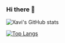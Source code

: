 ### Hi there 👋
![Xavi's GitHub stats](https://github-readme-stats.vercel.app/api?username=xavism&count_private=true&show_icons=true&theme=radical)

[![Top Langs](https://github-readme-stats.vercel.app/api/top-langs/?username=xavism&layout=compact)](https://github.com/anuraghazra/github-readme-stats)

<!--
**xavism/xavism** is a ✨ _special_ ✨ repository because its `README.md` (this file) appears on your GitHub profile.

Here are some ideas to get you started:

- 🔭 I’m currently working on ...
- 🌱 I’m currently learning ...
- 👯 I’m looking to collaborate on ...
- 🤔 I’m looking for help with ...
- 💬 Ask me about ...
- 📫 How to reach me: ...
- 😄 Pronouns: ...
- ⚡ Fun fact: ...
-->
